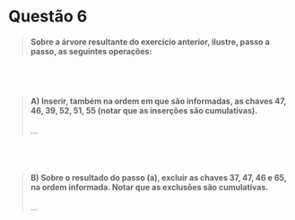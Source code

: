 # Questão 6

> #### Sobre a árvore resultante do exercício anterior, ilustre, passo a passo, as seguintes operações:
<br>
<br>

> #### A)  Inserir, também na ordem em que são informadas, as chaves 47, 46, 39, 52, 51, 55 (notar que as inserções são cumulativas).
> ...

<br>
<br>

> #### B) Sobre o resultado do passo (a), excluir as chaves 37, 47, 46 e 65, na ordem informada. Notar que as exclusões são cumulativas.
> ...
